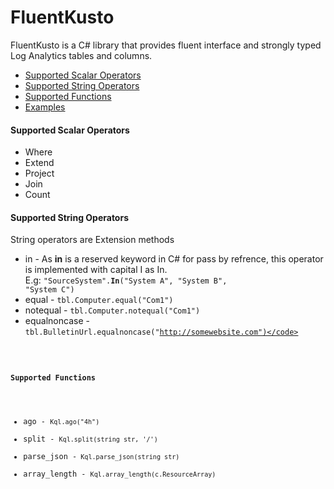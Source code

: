 # FluentKusto  

FluentKusto is a C# library that provides fluent interface and strongly typed Log Analytics tables and columns.  

* [Supported Scalar Operators](#supported-scalar-operators)
* [Supported String Operators](#supported-string-operators)
* [Supported Functions](#supported-functions)
* [Examples](#examples)

#### Supported Scalar Operators  
* Where
* Extend
* Project
* Join
* Count  

#### Supported String Operators  
String operators are Extension methods
* in - As **in** is a reserved keyword in C# for pass by refrence, this operator is implemented with capital I as In.  
  E.g: <code>"SourceSystem".**In**("System A", "System B", "System C")</code>
* equal - <code>tbl.Computer.equal("Com1")</code>
* notequal - <code>tbl.Computer.notequal("Com1")</code>
* equalnoncase - <code>tbl.BulletinUrl.equalnoncase("http://somewebsite.com")</code>

#### Supported Functions
* ago - <code>Kql.ago("4h")</code>
* split - <code>Kql.split(string str, '/')</code>
* parse_json -<code> Kql.parse_json(string str)</code>
* array_length - <code>Kql.array_length(c.ResourceArray)</code>
